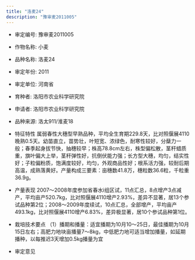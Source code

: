 ```yaml
---
title: "洛麦24"
description: "豫审麦2011005"
---
```

* 审定编号:  豫审麦2011005

*  作物名称:  小麦

*  品种名称:  洛麦24

*  审定年份:  2011

*  审定单位:  河南省

* 育种者:  洛阳市农业科学研究院

*  申请者:  洛阳市农业科学研究院

*  品种来源:  洛太911/淮麦18

*  特征特性
属弱春性大穗型早熟品种，平均全生育期229.8天，比对照偃展4110晚熟0.5天。幼苗直立，苗势壮，叶短宽、浓绿色，耐寒性较好，分蘖力一般；春季起身拔节快，抽穗较早；株高78.8cm左右，株型偏松散，茎秆蜡质重，旗叶偏大上举，茎秆弹性好，抗倒伏能力强；长方型大穗，均匀，结实性好；子粒偏粉质，饱满度较好，均匀，外观商品性好；根系活力强，较耐后期高温，成熟落黄好。产量构成三要素：亩穗数41.8万，穗粒数36.6粒，千粒重36.9g。

*  产量表现
2007～2008年度参加省春水ⅰ组区试，11点汇总，8点增产3点减产，平均亩产520.7kg，比对照偃展4110增产2.93%，差异不显著，居13个参试品种第2位；2008～2009年度续试，10点汇总，全部增产，平均亩产493.1kg，比对照偃展4110增产6.83%，差异极显著，居10个参试品种第1位。

*  栽培技术要点
（1）播期和播量：适宜播期为10月10～25日，最佳播期为10月15日左右；高肥力地块亩播量7～8kg，中低肥力地可适当增加播量，如延期播种，以每推迟3天增加0.5kg播量为宜

*  审定意见

